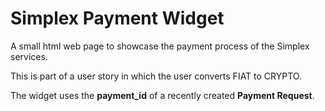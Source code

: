 # Simplex Payment Widget

A small html web page to showcase the payment process of the Simplex services.

This is part of a user story in which the user converts FIAT to CRYPTO.

The widget uses the **payment_id** of a recently created **Payment Request**.